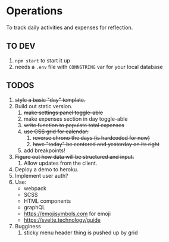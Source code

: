 # Operations

To track daily activities and expenses for reflection.

## TO DEV
1. `npm start` to start it up
1. needs a `.env` file with `CONNSTRING` var for your local database

## TODOS
1. <s>style a basic "day" template.</s>
1. Build out static version.
    1. <s>make settings panel toggle-able</s>
    1. make expenses section in day toggle-able
    1. <s>write function to populate total expenses</s>
    1. <s>use CSS grid for calendar:</s>
        1. <s>reverse chrono the days (is hardcoded for now)</s>
        1. <s>have "today" be centered and yesterday on its right</s>
    1. add breakpoints!
1. <s>Figure out how data will be structured and input.</s>
    1. Allow updates from the client.
1. Deploy a demo to heroku.
1. Implement user auth?
1. Use:
    - webpack
    - SCSS
    - HTML components
    - graphQL
    - https://emojisymbols.com for emoji
    - https://svelte.technology/guide
1. Bugginess
    1. sticky menu header thing is pushed up by grid